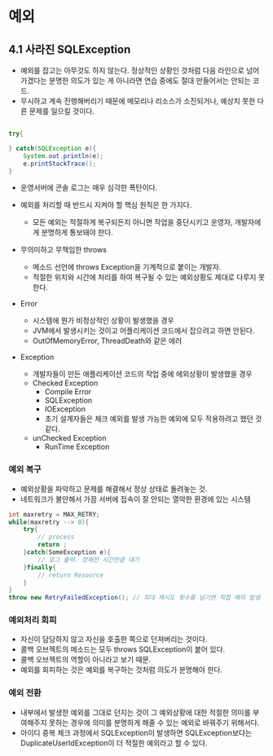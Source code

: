 # 예외

## 4.1 사라진 SQLException
- 예외를 잡고는 아무것도 하지 않는다. 정상적인 상황인 것처럼 다음 라인으로 넘어가겠다는 분명한 의도가 있는 게 아니라면 연습 중에도 절대 만들어서는 안되는 코드.
- 무시하고 계속 진행해버리기 때문에 메모리나 리소스가 소진되거나, 예상치 못한 다른 문제를 일으킬 것이다.

```java

try{

} catch(SQLException e){
    System.out.println(e);
    e.printStackTrace();
}
```

- 운영서버에 콘솔 로그는 매우 심각한 폭탄이다.
- 예외를 처리할 때 반드시 지켜야 할 핵심 원칙은 한 가지다.
    - 모든 예외는 적절하게 복구되든지 아니면 작업을 중단시키고 운영자, 개발자에게 분명하게 통보돼야 한다.

- 무의미하고 무책임한 throws
    - 메소드 선언에 throws Exception을 기계적으로 붙이는 개발자.
    - 적절한 위치와 시간에 처리를 하여 복구될 수 있는 예외상황도 제대로 다루지 못한다.

- Error
    - 시스템에 뭔가 비정상적인 상황이 발생했을 경우
    - JVM에서 발생시키는 것이고 어플리케이션 코드에서 잡으려고 하면 안된다.
    - OutOfMemoryError, ThreadDeath와 같은 에러

- Exception
    - 개발자들이 만든 애플리케이션 코드의 작업 중에 에외상황이 발생했을 경우
    - Checked Exception
        - Compile Error
        - SQLException
        - IOException
        - 초기 설계자들은 체크 예외를 발생 가능한 예외에 모두 적용하려고 했던 것 같다.
    - unChecked Exception
        - RunTime Exception

### 예외 복구
- 예외상황을 파악하고 문제를 해결해서 정상 상태로 돌려놓는 것.
- 네트워크가 불안해서 가끔 서버에 접속이 잘 안되는 열악한 환경에 있는 시스템

```java
int maxretry = MAX_RETRY;
while(maxretry --> 0){
    try{
        // process
        return ;
    }catch(SomeException e){
        // 로그 출력. 정해진 시간만큼 대기
    }finally{
        // return Resource
    }
}
throw new RetryFailedException(); // 최대 재시도 횟수를 넘기면 직접 예외 발생
```

### 예외처리 회피
- 자신이 담당하지 않고 자신을 호출한 쪽으로 던져버리는 것이다.
- 콜백 오브젝트의 메소드는 모두 throws SQLException이 붙어 있다.
- 콜백 오브젝트의 역할이 아니라고 보기 때문.
- 예외를 회피하는 것은 예외를 복구하는 것처럼 의도가 분명해야 한다.

### 예외 전환
- 내부에서 발생한 예외를 그대로 던지는 것이 그 예외상황에 대한 적절한 의미를 부여해주지 못하는 경우에 의미를 분명하게 해줄 수 있는 예외로 바꿔주기 위해서다.
- 아이디 중복 체크 과정에서 SQLException이 발생하면 SQLException보다는 DuplicateUserIdException이 더 적절한 예외라고 할 수 있다.